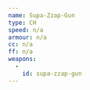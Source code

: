 ```yaml
---
name: Supa-Zzap-Gun
type: CH
speed: n/a
armour: n/a
cc: n/a
ff: n/a
weapons:
  -
    id: supa-zzap-gun
---
```


